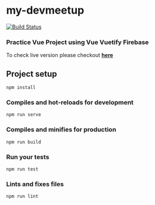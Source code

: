 # my-devmeetup

[![Build Status](https://travis-ci.org/kathirr007/vue-devmeetup.svg?branch=master)](https://travis-ci.org/kathirr007/vue-devmeetup)

### Practice Vue Project using Vue Vuetify Firebase

To check live version please checkout **[here](https://kathirr007.github.io/vue-devmeetup/)**

## Project setup
```
npm install
```

### Compiles and hot-reloads for development
```
npm run serve
```

### Compiles and minifies for production
```
npm run build
```

### Run your tests
```
npm run test
```

### Lints and fixes files
```
npm run lint
```
